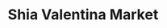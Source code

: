 ---
title: "Shia Valentina Market"
url: /ciudad-guayana-puerto-ordaz/shia-valentina-market/
shop: comodidad
---